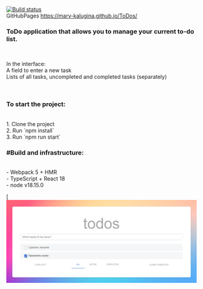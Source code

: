 [![Build status](https://ci.appveyor.com/api/projects/status/oradnxdt07f2jw3d?svg=true)](https://ci.appveyor.com/project/Mary-Kalugina/todos)<br>
GitHubPages https://mary-kalugina.github.io/ToDos/<br>
<h3>ToDo application that allows you to manage your current to-do list.</h3><br>
<p>In the interface:<br>
A field to enter a new task<br>
Lists of all tasks, uncompleted and completed tasks (separately)</p><br>
<h3>To start the project:</h3><br>
1. Clone the project<br>
2. Run `npm install`<br>
3. Run `npm run start`<br>
<h3>#Build and infrastructure:</h3><br>
- Webpack 5 + HMR<br>
- TypeScript + React 18<br>
- node v18.15.0<br>

[![todos](https://github.com/Mary-Kalugina/ToDos/blob/main/src/assets/images/%D0%A1%D0%BD%D0%B8%D0%BC%D0%BE%D0%BA%20%D1%8D%D0%BA%D1%80%D0%B0%D0%BD%D0%B0%202023-09-16%20145434.png)

